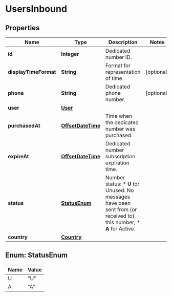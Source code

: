 
# UsersInbound

## Properties
Name | Type | Description | Notes
------------ | ------------- | ------------- | -------------
**id** | **Integer** | Dedicated number ID. | 
**displayTimeFormat** | **String** | Format for representation of time |  [optional]
**phone** | **String** | Dedicated phone number. |  [optional]
**user** | [**User**](User.md) |  | 
**purchasedAt** | [**OffsetDateTime**](OffsetDateTime.md) | Time when the dedicated number was purchased. | 
**expireAt** | [**OffsetDateTime**](OffsetDateTime.md) | Dedicated number subscription expiration time. | 
**status** | [**StatusEnum**](#StatusEnum) | Number status: *   **U** for Unused. No messages have been sent from (or received to) this number; *   **A** for Active.  | 
**country** | [**Country**](Country.md) |  | 


<a name="StatusEnum"></a>
## Enum: StatusEnum
Name | Value
---- | -----
U | &quot;U&quot;
A | &quot;A&quot;



